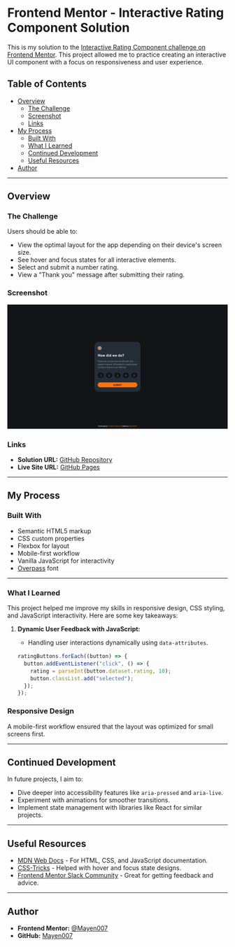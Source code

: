 # Frontend Mentor - Interactive Rating Component Solution

This is my solution to the [Interactive Rating Component challenge on Frontend Mentor](https://www.frontendmentor.io/challenges/interactive-rating-component-koxpeBUmI). This project allowed me to practice creating an interactive UI component with a focus on responsiveness and user experience.

## Table of Contents

- [Overview](#overview)
  - [The Challenge](#the-challenge)
  - [Screenshot](#screenshot)
  - [Links](#links)
- [My Process](#my-process)
  - [Built With](#built-with)
  - [What I Learned](#what-i-learned)
  - [Continued Development](#continued-development)
  - [Useful Resources](#useful-resources)
- [Author](#author)

---

## Overview

### The Challenge

Users should be able to:

- View the optimal layout for the app depending on their device's screen size.
- See hover and focus states for all interactive elements.
- Select and submit a number rating.
- View a "Thank you" message after submitting their rating.

### Screenshot

![Interactive Rating Component Screenshot](./assets/images/desktop-view.png)

### Links

- **Solution URL:** [GitHub Repository](https://github.com/Mayen007/Interactive-rating-component)
- **Live Site URL:** [GitHub Pages](https://mayen007.github.io/Interactive-rating-component/)

---

## My Process

### Built With

- Semantic HTML5 markup
- CSS custom properties
- Flexbox for layout
- Mobile-first workflow
- Vanilla JavaScript for interactivity
- [Overpass](https://fonts.google.com/specimen/Overpass) font

---

### What I Learned

This project helped me improve my skills in responsive design, CSS styling, and JavaScript interactivity. Here are some key takeaways:

1. **Dynamic User Feedback with JavaScript:**

   - Handling user interactions dynamically using `data-attributes`.

   ```javascript
   ratingButtons.forEach((button) => {
     button.addEventListener("click", () => {
       rating = parseInt(button.dataset.rating, 10);
       button.classList.add("selected");
     });
   });
   ```

### Responsive Design

A mobile-first workflow ensured that the layout was optimized for small screens first.

---

## Continued Development

In future projects, I aim to:

- Dive deeper into accessibility features like `aria-pressed` and `aria-live`.
- Experiment with animations for smoother transitions.
- Implement state management with libraries like React for similar projects.

---

## Useful Resources

- [MDN Web Docs](https://developer.mozilla.org/) - For HTML, CSS, and JavaScript documentation.
- [CSS-Tricks](https://css-tricks.com/) - Helped with hover and focus state designs.
- [Frontend Mentor Slack Community](https://frontendmentor.io/slack) - Great for getting feedback and advice.

---

## Author

- **Frontend Mentor:** [@Mayen007](https://www.frontendmentor.io/profile/Mayen007)
- **GitHub:** [Mayen007](https://github.com/Mayen007)
